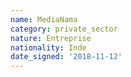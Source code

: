 ```yaml
---
name: MediaNama
category: private_sector
nature: Entreprise
nationality: Inde
date_signed: '2018-11-12'
---
```

    